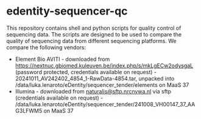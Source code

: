 # edentity-sequencer-qc

This repository contains shell and python scripts for quality control of sequencing data. The scripts are designed to 
be used to compare the quality of sequencing data from different sequencing platforms. We compare the following vendors:

- Element Bio AVITI - downloaded from https://nextnuc.gbiomed.kuleuven.be/index.php/s/mkLgECw2odysgaL (password
  protected, credentials available on request) - 20241011_AV242402_4854_1-RawData-4854.tar, unpacked into 
  /data/luka.lenaroto/eDentity/sequencer_tender/elements on MaaS 37
- Illumina - downloaded from naturalis@sftp.nrcnvwa.nl via sftp (credentials available on request) - 
  /data/luka.lenaroto/eDentity/sequencer_tender/241008_VH00147_37_AAG3LFWM5 on MaaS 37
